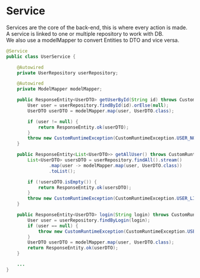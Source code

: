 # Service

Services are the core of the back-end, this is where every action is made.<br>
A service is linked to one or multiple repository to work with DB.<br>
We also use a modelMapper to convert Entities to DTO and vice versa.

```java
@Service
public class UserService {

    @Autowired
    private UserRepository userRepository;

    @Autowired
    private ModelMapper modelMapper;

    public ResponseEntity<UserDTO> getUserById(String id) throws CustomRuntimeException {
        User user = userRepository.findById(id).orElse(null);
        UserDTO userDTO = modelMapper.map(user, UserDTO.class);

        if (user != null) {
            return ResponseEntity.ok(userDTO);
        }
        throw new CustomRuntimeException(CustomRuntimeException.USER_NOT_FOUND);
    }

    public ResponseEntity<List<UserDTO>> getAllUser() throws CustomRuntimeException {
        List<UserDTO> usersDTO = userRepository.findAll().stream()
                .map(user -> modelMapper.map(user, UserDTO.class))
                .toList();

        if (!usersDTO.isEmpty()) {
            return ResponseEntity.ok(usersDTO);
        }
        throw new CustomRuntimeException(CustomRuntimeException.USER_LIST_EMPTY);
    }

    public ResponseEntity<UserDTO> login(String login) throws CustomRuntimeException {
        User user = userRepository.findByLogin(login);
        if (user == null) {
            throw new CustomRuntimeException(CustomRuntimeException.USER_NOT_FOUND);
        }
        UserDTO userDTO = modelMapper.map(user, UserDTO.class);
        return ResponseEntity.ok(userDTO);
    }

    ...
}
```